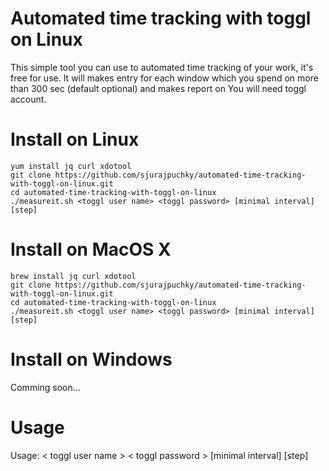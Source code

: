 # Automated time tracking with toggl on Linux

This simple tool you can use to automated time tracking of your work, it's free for use.
It will makes entry for each window which you spend on more than 300 sec (default optional) and makes report on
You will need toggl account.

# Install on Linux
```
yum install jq curl xdotool
git clone https://github.com/sjurajpuchky/automated-time-tracking-with-toggl-on-linux.git
cd automated-time-tracking-with-toggl-on-linux
./measureit.sh <toggl user name> <toggl password> [minimal interval] [step]
```

# Install on MacOS X
```
brew install jq curl xdotool
git clone https://github.com/sjurajpuchky/automated-time-tracking-with-toggl-on-linux.git
cd automated-time-tracking-with-toggl-on-linux
./measureit.sh <toggl user name> <toggl password> [minimal interval] [step]
```

# Install on Windows
Comming soon...

# Usage
Usage: < toggl user name > < toggl password > [minimal interval] [step]

